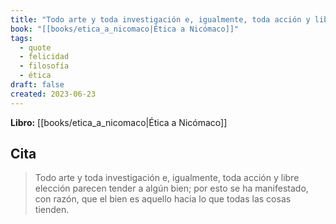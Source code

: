 ```yaml
---
title: "Todo arte y toda investigación e, igualmente, toda acción y libre elección parec..."
book: "[[books/etica_a_nicomaco|Ética a Nicómaco]]"
tags:
  - quote
  - felicidad
  - filosofía
  - ética
draft: false
created: 2023-06-23
---
```


**Libro:** [[books/etica_a_nicomaco|Ética a Nicómaco]]

## Cita
> Todo arte y toda investigación e, igualmente, toda acción y libre elección parecen tender a algún bien; por esto se ha manifestado, con razón, que el bien es aquello hacia lo que todas las cosas tienden.
